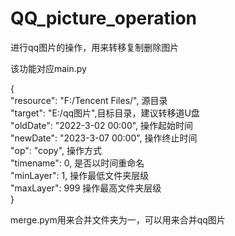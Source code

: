 # QQ_picture_operation
 进行qq图片的操作，用来转移复制删除图片

该功能对应main.py

\{  
    "resource": "F:/Tencent Files/", 源目录  
    "target": "E:/qq图片",目标目录，建议转移道U盘  
    "oldDate": "2022-3-02 00:00", 操作起始时间  
    "newDate": "2023-3-07 00:00", 操作终止时间  
    "op": "copy",  操作方式  
    "timename": 0, 是否以时间重命名  
    "minLayer": 1,      操作最低文件夹层级  
    "maxLayer": 999  操作最高文件夹层级   
}  

merge.pym用来合并文件夹为一，可以用来合并qq图片